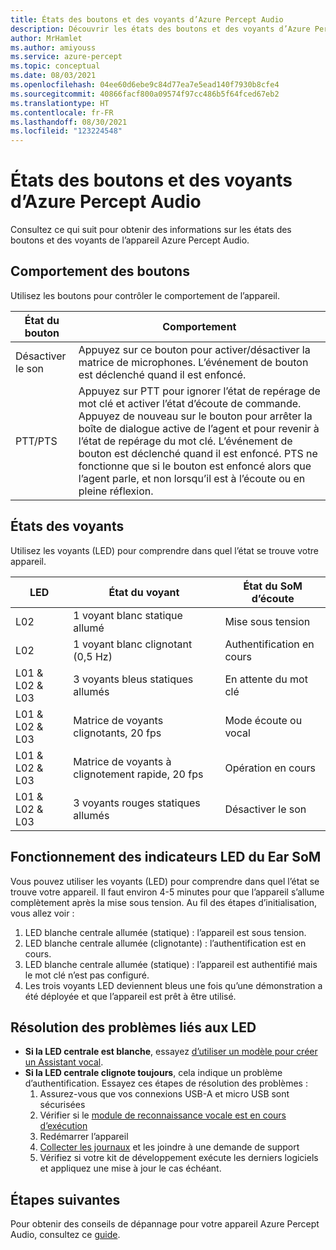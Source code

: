 ```yaml
---
title: États des boutons et des voyants d’Azure Percept Audio
description: Découvrir les états des boutons et des voyants d’Azure Percept Audio
author: MrHamlet
ms.author: amiyouss
ms.service: azure-percept
ms.topic: conceptual
ms.date: 08/03/2021
ms.openlocfilehash: 04ee60d6ebe9c84d77ea7e5ead140f7930b8cfe4
ms.sourcegitcommit: 40866facf800a09574f97cc486b5f64fced67eb2
ms.translationtype: HT
ms.contentlocale: fr-FR
ms.lasthandoff: 08/30/2021
ms.locfileid: "123224548"
---
```

# <a name="azure-percept-audio-button-and-led-states"></a>États des boutons et des voyants d’Azure Percept Audio

Consultez ce qui suit pour obtenir des informations sur les états des boutons et des voyants de l’appareil Azure Percept Audio.

## <a name="button-behavior"></a>Comportement des boutons

Utilisez les boutons pour contrôler le comportement de l’appareil.

|État du bouton|Comportement|
|------------|----------|
|Désactiver le son|Appuyez sur ce bouton pour activer/désactiver la matrice de microphones. L’événement de bouton est déclenché quand il est enfoncé.|
|PTT/PTS|Appuyez sur PTT pour ignorer l’état de repérage de mot clé et activer l’état d’écoute de commande. Appuyez de nouveau sur le bouton pour arrêter la boîte de dialogue active de l’agent et pour revenir à l’état de repérage du mot clé. L’événement de bouton est déclenché quand il est enfoncé. PTS ne fonctionne que si le bouton est enfoncé alors que l’agent parle, et non lorsqu’il est à l’écoute ou en pleine réflexion.|

## <a name="led-states"></a>États des voyants

Utilisez les voyants (LED) pour comprendre dans quel l’état se trouve votre appareil.

|LED|État du voyant|État du SoM d’écoute|
|---|------------|----------------|
|L02|1 voyant blanc statique allumé|Mise sous tension |
|L02|1 voyant blanc clignotant (0,5 Hz)|Authentification en cours |
|L01 & L02 & L03|3 voyants bleus statiques allumés|En attente du mot clé|
|L01 & L02 & L03|Matrice de voyants clignotants, 20 fps |Mode écoute ou vocal|
|L01 & L02 & L03|Matrice de voyants à clignotement rapide, 20 fps|Opération en cours|
|L01 & L02 & L03|3 voyants rouges statiques allumés |Désactiver le son|

## <a name="understanding-ear-som-led-indicators"></a>Fonctionnement des indicateurs LED du Ear SoM
Vous pouvez utiliser les voyants (LED) pour comprendre dans quel l’état se trouve votre appareil. Il faut environ 4-5 minutes pour que l’appareil s’allume complètement après la mise sous tension. Au fil des étapes d’initialisation, vous allez voir :

1. LED blanche centrale allumée (statique) : l’appareil est sous tension.
1. LED blanche centrale allumée (clignotante) : l’authentification est en cours.
1. LED blanche centrale allumée (statique) : l’appareil est authentifié mais le mot clé n’est pas configuré.
1. Les trois voyants LED deviennent bleus une fois qu’une démonstration a été déployée et que l’appareil est prêt à être utilisé.


## <a name="troubleshooting-led-issues"></a>Résolution des problèmes liés aux LED
- **Si la LED centrale est blanche**, essayez [d’utiliser un modèle pour créer un Assistant vocal](./tutorial-no-code-speech.md).
- **Si la LED centrale clignote toujours**, cela indique un problème d’authentification. Essayez ces étapes de résolution des problèmes :
    1. Assurez-vous que vos connexions USB-A et micro USB sont sécurisées 
    1. Vérifier si le [module de reconnaissance vocale est en cours d’exécution](./troubleshoot-audio-accessory-speech-module.md#checking-runtime-status-of-the-speech-module)
    1. Redémarrer l’appareil
    1. [Collecter les journaux](./troubleshoot-audio-accessory-speech-module.md#collecting-speech-module-logs) et les joindre à une demande de support
    1. Vérifiez si votre kit de développement exécute les derniers logiciels et appliquez une mise à jour le cas échéant.

## <a name="next-steps"></a>Étapes suivantes

Pour obtenir des conseils de dépannage pour votre appareil Azure Percept Audio, consultez ce [guide](./troubleshoot-audio-accessory-speech-module.md).